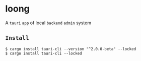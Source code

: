 # loong

A `tauri` `app` of local `backend` `admin` system

## `Install`

```shell
$ cargo install tauri-cli --version "^2.0.0-beta" --locked
$ cargo install tauri-cli --locked
```

